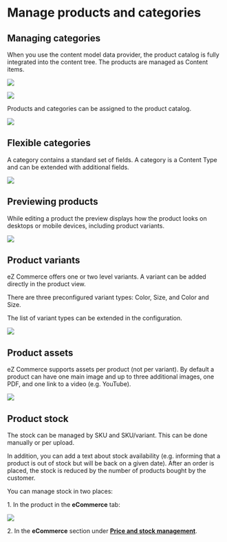 # Manage products and categories

## Managing categories

When you use the content model data provider, the product catalog is fully integrated into the content tree. The products are managed as Content items.

![](img/browse_products.png)

![](img/product_catalog.png)

Products and categories can be assigned to the product catalog.

![](img/sub_categories.png)

## Flexible categories

A category contains a standard set of fields. A category is a Content Type and can be extended with additional fields.

![](img/flexible_categories.png)

## Previewing products

While editing a product the preview displays how the product looks on desktops or mobile devices, including product variants.

![](img/product_text.png)

## Product variants

eZ Commerce offers one or two level variants. A variant can be added directly in the product view.

There are three preconfigured variant types: Color, Size, and Color and Size.

The list of variant types can be extended in the configuration.

![](img/product_variants.png)

## Product assets

eZ Commerce supports assets per product (not per variant).
By default a product can have one main image and up to three additional images,
one PDF, and one link to a video (e.g. YouTube).

![](img/product_assets.png)

## Product stock
	
The stock can be managed by SKU and SKU/variant. This can be done manually or per upload.

In addition, you can add a text about stock availability (e.g. informing that a product is out of stock but will be back on a given date).
After an order is placed, the stock is reduced by the number of products bought by the customer.

You can manage stock in two places:

1\. In the product in the **eCommerce** tab:

![](img/product_stock.png)

2\. In the **eCommerce** section under [**Price and stock management**](manage_prices_and_stock.md).
